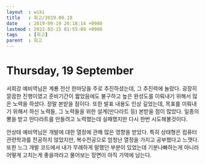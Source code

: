 ```yaml
---
layout  : wiki
title   : 회고/2019.09.19
date    : 2019-09-19 20:18:14 +0900
lastmod : 2022-03-15 01:55:09 +0900
tags    : [회고]
parent  : 회고
---
```

# Thursday, 19 September

서희강 예비역님은 계룡 전산 한마당을 주로 추진하셨는데, 그 추진력에 놀랐다. 굉장히 깔끔한 진행이였고 준비기간이 짧았음에도 불구하고 높은 완성도를 이뤄내기 위해서 많은 노력을 하셨다. 정말 본받을 점이다. 또한 발표 내용도 인상 깊었는데, 목표를 이뤄내기 위해서 하신 노력들, 그 노력들을 위한 설계(만다라트 등)  본받을 점이 많았다. 일종의 뽕을 받고 만다라트를 만들려고 노력했는데 실패했지만 다시 한번 시도해볼것이다.

안상태 예비역님은 개발에 대한 열정에 관해 많은 영향을 받았다. 특히 상태형은 컴퓨터관련학과를 전공하지 않았지만, 복수전공으로 엄청난 열정을 가지고 공부했다고 느꼇다. 또한 느그 개발 코드에서 내가 무례하게 말했던 부분이 있었는데 기분나빠하는게 아니라 어떻게 고치는게 좋을까라고 물어보는 장면이 아직 기억에 남는다.

